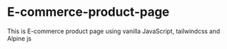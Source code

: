 # E-commerce-product-page
This is E-commerce product page using vanilla JavaScript, tailwindcss and Alpine js
